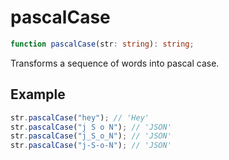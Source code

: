 # pascalCase

```ts
function pascalCase(str: string): string;
```

Transforms a sequence of words into pascal case.

## Example

```ts
str.pascalCase("hey"); // 'Hey'
str.pascalCase("j S o N"); // 'JSON'
str.pascalCase("j_S_o_N"); // 'JSON'
str.pascalCase("j-S-o-N"); // 'JSON'
```
